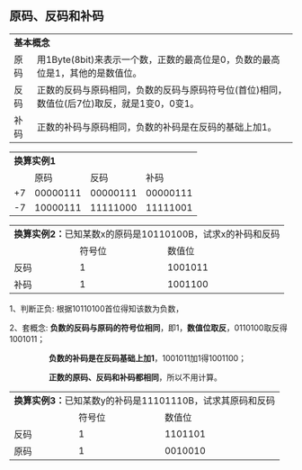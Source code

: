 <h2>原码、反码和补码</h2>

<table>
	<tr>
        <td colspan="3"><b>基本概念</b></td>
	</tr>
	<tr>
		<td>原码</td>
		<td>用1Byte(8bit)来表示一个数，正数的最高位是0，负数的最高位是1，其他的是数值位。</td>
	</tr>
    <tr>
		<td>反码</td>
		<td>正数的反码与原码相同，负数的反码与原码符号位(首位)相同，数值位(后7位)取反，就是1变0，0变1。</td>
	</tr>
	<tr>
		<td>补码</td>
		<td>正数的补码与原码相同，负数的补码是在反码的基础上加1。</td>
	</tr>
</table>



<table>
    <tr>
        <td colspan="4"><b>换算实例1</b></td>
    </tr>
    <tr>
        <td></td>
        <td>原码</td>
        <td>反码</td>
        <td>补码</td>
    </tr>
    <tr>
        <td>+7</td>
        <td>00000111</td>
        <td>00000111</td>
        <td>00000111</td>
    </tr>
    <tr>
        <td>-7</td>
        <td>10000111</td>
        <td>11111000</td>
        <td>11111001</td>
    </tr>
</table>



<table>
    <tr>
        <td colspan="4"><b>换算实例2：</b>已知某数x的原码是10110100B，试求x的补码和反码</td>
    </tr>
    <tr>
        <td></td>
        <td>符号位</td>
        <td>数值位</td>
    </tr>
    <tr>
        <td>反码</td>
        <td>1</td>
        <td>1001011</td>
    </tr>
    <tr>
        <td>补码</td>
        <td>1</td>
        <td>1001100</td>
    </tr>
</table>

1、判断正负: 根据10110100首位得知该数为负数，

2、套概念: **负数的反码与原码的符号位相同**，即1，**数值位取反**，0110100取反得1001011；

　　　　　**负数的补码是在反码基础上加1**，1001011加1得1001100；

　　　　　**正数的原码、反码和补码都相同**，所以不用计算。



<table>
    <tr>
        <td colspan="4"><b>换算实例3：</b>已知某数y的补码是11101110B，试求其原码和反码</td>
    </tr>
    <tr>
        <td></td>
        <td>符号位</td>
        <td>数值位</td>
    </tr>
    <tr>
        <td>反码</td>
        <td>1</td>
        <td>1101101</td>
    </tr>
    <tr>
        <td>原码</td>
        <td>1</td>
        <td>0010010</td>
    </tr>
</table>